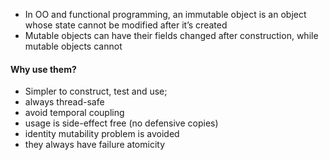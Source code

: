 - In OO and functional programming, an immutable object is an object whose state cannot be modified after it’s created
- Mutable objects can have their fields changed after construction, while mutable objects cannot

#### Why use them?
- Simpler to construct, test and use;
- always thread-safe
- avoid temporal coupling
- usage is side-effect free (no defensive copies)
- identity mutability problem is avoided
- they always have failure atomicity
